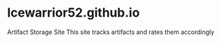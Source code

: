 # Icewarrior52.github.io
Artifact Storage Site
This site tracks artifacts and rates them accordingly
